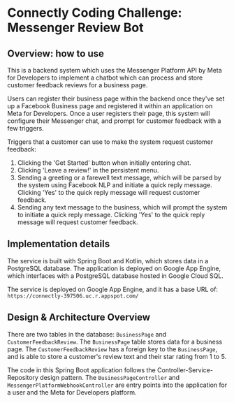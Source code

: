 # Connectly Coding Challenge: Messenger Review Bot

## Overview: how to use
This is a backend system which uses the Messenger Platform API by Meta for Developers to implement a chatbot which can process and store customer feedback reviews for a business page. 

Users can register their business page within the backend once they've set up a Facebook Business page and registered it within an application on Meta for Developers. Once a user registers their page, this system will configure their Messenger chat, and prompt for customer feedback with a few triggers. 

Triggers that a customer can use to make the system request customer feedback: 
1) Clicking the 'Get Started' button when initially entering chat. 
2) Clicking 'Leave a review!' in the persistent menu.
3) Sending a greeting or a farewell text message, which will be parsed by the system using Facebook NLP and initiate a quick reply message. Clicking 'Yes' to the quick reply message will request customer feedback.
4) Sending any text message to the business, which will prompt the system to initiate a quick reply message. Clicking 'Yes' to the quick reply message will request customer feedback.


## Implementation details

The service is built with Spring Boot and Kotlin, which stores data in a PostgreSQL database. The application is deployed on Google App Engine, which interfaces with a PostgreSQL database hosted in Google Cloud SQL. 

The service is deployed on Google App Engine, and it has a base URL of: 
`https://connectly-397506.uc.r.appspot.com/`

## Design & Architecture Overview
There are two tables in the database: `BusinessPage` and `CustomerFeedbackReview`. The `BusinessPage` table stores data for a business page. The `CustomerFeedbackReview` has a foreign key to the `BusinessPage`, and is able to store a customer's review text and their star rating from 1 to 5. 

The code in this Spring Boot application follows the Controller-Service-Repository design pattern. The `BusinessPageController` and `MessengerPlatformWebhookController` are entry points into the application for a user and the Meta for Developers platform.   
